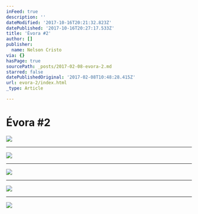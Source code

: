 ```yaml
---
inFeed: true
description: ''
dateModified: '2017-10-16T20:21:32.823Z'
datePublished: '2017-10-16T20:27:17.533Z'
title: 'Évora #2'
author: []
publisher:
  name: Nelson Cristo
via: {}
hasPage: true
sourcePath: _posts/2017-02-08-evora-2.md
starred: false
datePublishedOriginal: '2017-02-08T10:48:28.415Z'
url: evora-2/index.html
_type: Article

---
```

# Évora \#2
![](https://the-grid-user-content.s3-us-west-2.amazonaws.com/56d5decb-87c6-4201-8281-5c7a6b964a83.jpg)

---

![](https://the-grid-user-content.s3-us-west-2.amazonaws.com/28e3686f-1f87-4049-8d55-492db2e35ee7.jpg)

---

![](https://the-grid-user-content.s3-us-west-2.amazonaws.com/4f0712cd-07db-41fa-b1d1-a21efc8a9150.jpg)

---

![](https://the-grid-user-content.s3-us-west-2.amazonaws.com/7d3c8006-b280-4d2e-ae81-18354cd44a93.jpg)

---

![](https://the-grid-user-content.s3-us-west-2.amazonaws.com/f9974a08-4da2-416a-94a8-e86b3fb29d92.jpg)